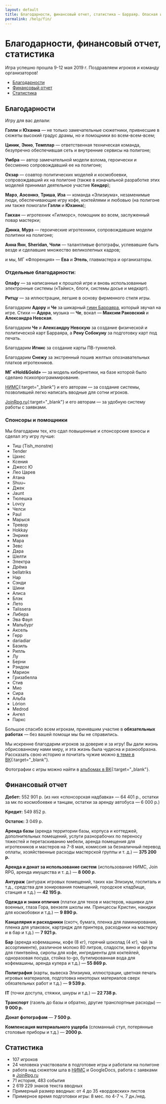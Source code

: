 ```yaml
---
layout: default
title: Благодарности, финансовый отчет, статистика — Барраяр. Опасная игра
permalink: /help/fin/
---
```


# Благодарности, финансовый отчет, статистика

Игра успешно прошла 9-12 мая 2019 г. Поздравляем игроков и команду организаторов!

<ul>
<li><a href="/help/fin#Благодарности">Благодарности</a></li>
<li><a href="/help/fin#Финансовый-отчет">Финансовый отчет</a></li>
<li><a href="/help/fin#Статистика">Статистика</a></li>
</ul>

## Благодарности

Игру для вас делали:

__Гэлли__ и __Юханна__ — не только замечательные сюжетники, привнесшие в сюжеты высокий градус драмы, но и помощники во всем-всем-всем;

__Циник__, __Энно__, __Темплар__ — ответственная техническая команда, безупречно обеспечившая сеть и внутренние сервисы на полигоне;

__Умбра__ — автор замечательной модели взлома, героически и бессменно сопровождавший ее на полигоне;

__Охзар__ — соавтор политических моделей и космобоевки, сопровождавший их на полигоне (также в изначальной разработке этих моделей принимал деятельное участие __Кендер__);

__Марэ__, __Аэсоннэ__, __Триша__, __Иза__ — команда «Элизиума», незаменимые люди, обеспечивающие игру кофе, коктейлями и любовью (на полигоне им также помогали __Гэлли__ и __Юханна__);

__Гакхан__ — игротехник «Гилморс», помощник во всем, заслуженный повар мастерки;

__Динка__, __Мурз__ — героические игротехники, сопровождавшие модели политики на полигоне;

__Анна Янн__, __Sheridan__, __Чоли__ — талантливые фотографы, успевавшие быть везде и сделавшие множество великолепных кадров;

и мы, МГ «Флоренция» — __Ева__ и __Этель__, главмастера и организаторы.

### Отдельные благодарности:

__Олафу__ — за написанные к прошлой игре и вновь использованные электронные системы («Таймс», блоги, системы досье и медкарт).

__Ритцу__ — за иллюстрации, легшие в основу фирменного стиля игры.

Благодарим __Адору__ и __Че__ за шикарный [гимн Барраяра](/world/brr-gos#Гимн-Барраярской-империи), который звучал на игре. Стихи — __Адора__, музыка — __Че__, вокал — __Максим Раковский__ и __Александра Невская__.

Благодарим __Че__ и __Александру Невскую__ за создание физической и политической карт Барраяра, а __Рену Собокуну__ за подготовку  карт под печать.

Благодарим __Игнис__ за создание карты ПВ-туннелей.

Благодарим __Снежу__ за экстренный пошив желтых опознавательных платков игротехников.

__МГ «Hold&Gold»__ — за модель кибернетики, на базе которой было сделано психопрограммирование.

[НИМС](https://vk.com/larp_nims){:target="_blank"} и его авторам — за создание системы, позволившей легко написать вводные для сотни игроков.

[JoinRpg.ru](http://joinrpg.ru/){:target="_blank"} и его авторам — за удобную систему работы с заявками.

### Спонсоры и помощники

Мы благодарим тех, кто сдал повышенные и спонсорские взносы и сделал эту игру лучше:

<ul class="list-triple">
	<li>Тиш (Tish_monstre)</li>
	<li>Tender</li>
	<li>Цахес</li>
	<li>Ксения</li>
	<li>Джесс Ю</li>
	<li>Лео Царев</li>
	<li>Атана</li>
	<li>Shuu~</li>
	<li>Джек</li>
	<li>Jaunt</li>
	<li>Тюлешка</li>
	<li>Lovcy</li>
	<li>Челси</li>
	<li>Paul</li>
	<li>Марыся</li>
	<li>Тревор</li>
	<li>Hokkay</li>
	<li>Энрике</li>
	<li>Мара</li>
	<li>Зевс</li>
	<li>Дара</li>
	<li>Шелти</li>
	<li>Электра</li>
	<li>Дрёма</li>
	<li>bellatriks</li>
	<li>Нар</li>
	<li>Сэнди</li>
	<li>Шини</li>
	<li>Алиса</li>
	<li>Блэк</li>
	<li>Лето</li>
	<li>Talissera</li>
	<li>Либера</li>
	<li>Эва Фаул</li>
	<li>Мальбург</li>
	<li>Аксель</li>
	<li>Герр</li>
	<li>dariadiar</li>
	<li>Базиль</li>
	<li>Рилль</li>
	<li>Лу</li>
	<li>Берни</li>
	<li>Рэндом</li>
	<li>Марион</li>
	<li>Гризабелла</li>
	<li>Стив</li>
	<li>Мио</li>
	<li>Сира</li>
	<li>Альба</li>
	<li>Lórion</li>
	<li>Medrod</li>
	<li>Ангел</li>
	<li>Паркс</li>
</ul>

Большое спасибо всем игрокам, принявшим участие в __обязательных работах__ — без вашей помощи мы бы не справились.

Мы искренне благодарим игроков за доверие и за игру! Вы дали жизнь обрисованному нами миру, и эта жизнь была чудесна и разнообразна. Рассказать свою историю и почитать чужие можно [в теме в ВК](https://vk.com/topic-170216036_39267024){:target="_blank"}.

Фотографии с игры можно найти в [альбомах в ВК](https://vk.com/albums-170216036){:target="_blank"}.

## Финансовый отчет

__Дебет:__ 552 901 р. (из них «спонсорская надбавка» — 64 401 р., остатки за мк по космобоевке и танцам, остатки за аренду автобуса — 6 000 р.)

__Кредит:__ 549 852 р.

__Остаток:__ 3 049 р.

__Аренда базы__ (аренда территории базы, корпуса и коттеджей, дополнительных помещений, услуги разнорабочих по переносу тяжестей и перетаскиванию мебели, аренда помещения для игротехников и мастеров на 7-8 мая, комиссия за безналичный перевод оплаты, хозяйственные расходы мастерской группы и т. д.) — __375 200 р.__

__Аренда и донат за использование систем__ (использование НИМС, Join RPG, аренда имущества и т. д.) — __8 000 р.__

__Антураж__ (антураж игровых помещений, таких как Элизиум, госпиталь и т.д., средства для зонирования помещений, городское кладбище, станция и т.д.) — __42 195 р.__

__Одежда и знаки отличия__ (платки для техов и мастеров, нашивки для военных, глаза Гора, вензеля школы им. Принцессы Кристин, накидки для космобовки и т.д.) — __9 890 р.__

__Канцелярия и расходники__ (скотч, бумага, пленка для ламинирования, пленка для упаковок, картридж для принтера, расходники на мастерку и в бар и т.д.) — __7 921 р.__

__Бар__ (аренда кофемашины, кофе (8 кг), горячий шоколад (4 кг), чай (в ассортименте), различное молоко 80 литров, сладости,  вино и фрукты для глинтвейна, сиропы для кофе, ингредиенты для коктейлей, одноразовая посуда, стойка to-go, бутилированная вода для кофемашины, аренда кулера и т.д.) — __55 869 р.__

__Полиграфия__ (карты, вывеска Элизиума, иллюстрации, цветная печать игровых материалов, подготовка некоторых материалов сверх обязательных работ и т.д.) — __9 539 р.__

__IT__ (точки доступа, стяжки, шнуры и т.д.) — __22 738 р.__

__Транспорт__ (газель до базы и обратно, другие транспортные расходы) — __9 000 р.__

__Донат фотографам__ — __7 500 р.__

__Компенсация материального ущерба__ (сломанный стул, потерянные столовые приборы и т.д.) — __2000 р.__

## Статистика

- 107 игроков
- 24 человека участвовали в подготовке игры и работали на полигоне
- работа над сюжетом шла в [НИМС](https://vk.com/larp_nims) и GoogleDocs, работа с заявками в [JoinRpg.ru](http://joinrpg.ru/)
- 71 история, 483 события
- 2 619 229 знаков текста вводных
- Примерный размер вводных: от 4 до 35 «вордовских» листов
- Примерное время подготовки игры: 8 мес. по 4-7 ч. 7 дн./нед.
